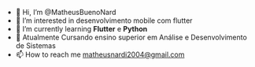 - 👋 Hi, I’m @MatheusBuenoNard
- 👀 I’m interested in  desenvolvimento mobile com flutter
- 🌱 I’m currently learning **Flutter** e  **Python**
- 💞️ Atualmente Cursando ensino superior em Análise e Desenvolvimento de Sistemas
- 📫 How to reach me   matheusnardi2004@gmail.com

<!---
MatheusBuenoNardi/MatheusBuenoNardi is a ✨ special ✨ repository because its `README.md` (this file) appears on your GitHub profile.
You can click the Preview link to take a look at your changes.
--->
